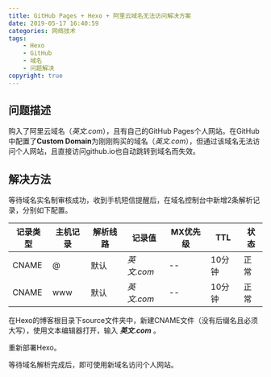 ```yaml
---
title: GitHub Pages + Hexo + 阿里云域名无法访问解决方案
date: 2019-05-17 16:40:59
categories: 网络技术
tags:
    - Hexo
    - GitHub
    - 域名
    - 问题解决
copyright: true
---
```


## 问题描述

购入了阿里云域名（*英文.com*），且有自己的GitHub Pages个人网站。在GitHub中配置了**Custom Domain**为刚刚购买的域名（*英文.com*），但通过该域名无法访问个人网站，且直接访问github.io也自动跳转到域名而失效。


<!-- more -->

## 解决方法

等待域名实名制审核成功，收到手机短信提醒后，在域名控制台中新增2条解析记录，分别如下配置。

| 记录类型 | 主机记录 | 解析线路 | 记录值 | MX优先级 | TTL | 状态 |
| ------ | ------ | ------ | ------ | ------ | ------ | ------ |
| CNAME | @ | 默认 | *英文.com* | -- | 10分钟 | 正常 |
| CNAME | www | 默认 | *英文.com* | -- | 10分钟 | 正常 |

在Hexo的博客根目录下source文件夹中，新建CNAME文件（没有后缀名且必须大写），使用文本编辑器打开，输入 ***英文.com*** 。

重新部署Hexo。

等待域名解析完成后，即可使用新域名访问个人网站。